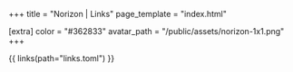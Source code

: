 +++
title = "Norizon | Links"
page_template = "index.html"

[extra]
color = "#362833"
avatar_path = "/public/assets/norizon-1x1.png"
+++

{{ links(path="links.toml") }}